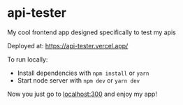 # api-tester
My cool frontend app designed specifically to test my apis

Deployed at: https://api-tester.vercel.app/

To run locally:

  * Install dependencies with `npm install` or `yarn`
  * Start node server with `npm dev` or `yarn dev`

Now you just go to [localhost:300](http://localhost:3000/) and enjoy my app!
